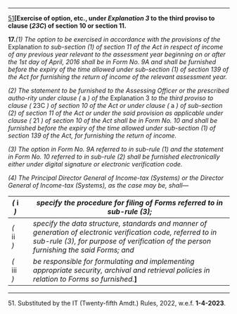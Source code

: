 ****

[51](javascript:ShowFootnote\('fn351'\);)**[Exercise of option, etc., under _Explanation 3_ to the third proviso to clause (_23C_) of section 10 or section 11.**

**17.**_(1) The option to be exercised in accordance with the provisions of the_ Explanation _to sub-section (1) of section 11 of the Act in respect of income of any previous year relevant to the assessment year beginning on or after the 1st day of April, 2016 shall be in Form No. 9A and shall be furnished before the expiry of the time allowed under sub-section (1) of section 139 of the Act for furnishing the return of income of the relevant assessment year._

_(2) The statement to be furnished to the Assessing Officer or the prescribed autho-rity under clause (_ a _) of the_ Explanation 3 _to the third proviso to clause (_ 23C _) of section 10 of the Act or under clause (_ a _) of sub-section (2) of section 11 of the Act or under the said provision as applicable under clause (_ 21 _) of section 10 of the Act shall be in Form No. 10_ _and shall be furnished before the expiry of the time allowed under sub-section (1) of section 139 of the Act, for furnishing the return of income._

_(3) The option in Form No. 9A referred to in sub-rule (1) and the statement in Form No. 10 referred to in sub-rule (2) shall be furnished electronically either under digital signature or electronic verification code._

_(4) The Principal Director General of Income-tax (Systems) or the Director General of Income-tax (Systems), as the case may be, shall—_

 _(_ i _)_|  |  _specify the procedure for filing of Forms referred to in sub-rule (3);_  
---|---|---  
_(_ ii _)_|  |  _specify the data structure, standards and manner of generation of electronic verification code, referred to in sub-rule (3), for purpose of verification of the person furnishing the said Forms; and_  
 _(_ iii _)_|  |  _be responsible for formulating and implementing appropriate security, archival and retrieval policies in relation to Forms so furnished._**]**  
  
* * *

51\. Substituted by the IT (Twenty-fifth Amdt.) Rules, 2022, w.e.f. **1-4-2023**.